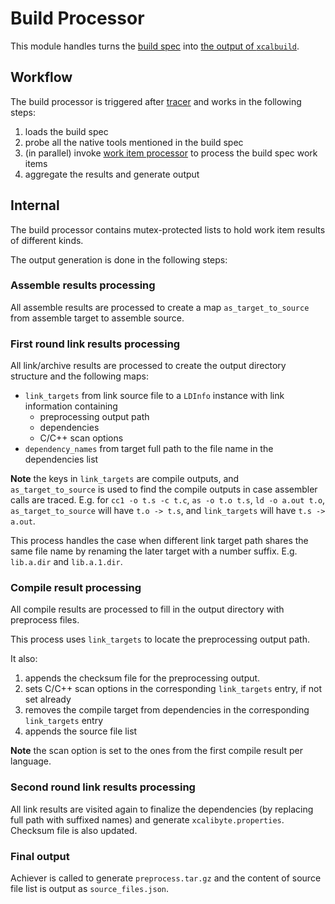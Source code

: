 # Build Processor

This module handles turns the [build spec](docs/design/Build-Spec.md) into [the output of `xcalbuild`](docs/design/IO.md#Output).

## Workflow

The build processor is triggered after [tracer](docs/design/Tracer.md) and works in the following steps:

1. loads the build spec
2. probe all the native tools mentioned in the build spec
3. (in parallel) invoke [work item processor](docs/design/Work-Item-Processor.md) to process the build spec work items
4. aggregate the results and generate output

## Internal

The build processor contains mutex-protected lists to hold work item results of different kinds.

The output generation is done in the following steps:

### Assemble results processing

All assemble results are processed to create a map `as_target_to_source` from assemble
target to assemble source.

### First round link results processing

All link/archive results are processed to create the output directory structure and the following maps:

* `link_targets` from link source file to a `LDInfo` instance with link information containing
  * preprocessing output path
  * dependencies
  * C/C++ scan options
* `dependency_names` from target full path to the file name in the dependencies list

**Note** the keys in `link_targets` are compile outputs, and `as_target_to_source` is used to
find the compile outputs in case assembler calls are traced.
E.g. for `cc1 -o t.s -c t.c`, `as -o t.o t.s`, `ld -o a.out t.o`,
`as_target_to_source` will have `t.o -> t.s`, and `link_targets` will have `t.s -> a.out`.

This process handles the case when different link target path shares the same file name
by renaming the later target with a number suffix.
E.g. `lib.a.dir` and `lib.a.1.dir`.

### Compile result processing

All compile results are processed to fill in the output directory with preprocess files.

This process uses `link_targets` to locate the preprocessing output path.

It also:

1. appends the checksum file for the preprocessing output.
2. sets C/C++ scan options in the corresponding `link_targets` entry, if not set already
3. removes the compile target from dependencies in the corresponding `link_targets` entry
4. appends the source file list

**Note** the scan option is set to the ones from the first compile result per language.

### Second round link results processing

All link results are visited again to finalize the dependencies (by replacing full path
with suffixed names) and generate `xcalibyte.properties`.
Checksum file is also updated.

### Final output

Achiever is called to generate `preprocess.tar.gz` and the content of source file list
is output as `source_files.json`.

